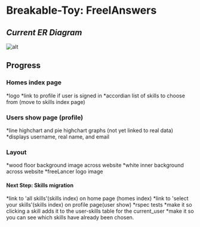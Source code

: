 # Breakable-Toy: FreelAnswers

## _Current ER Diagram_
![alt](http://i.imgur.com/2K6eoij.png)

## Progress
### Homes index page
*logo
*link to profile if user is signed in
*accordian list of skills to choose from (move to skills index page)

### Users show page (profile)
*line highchart and pie highchart graphs (not yet linked to real data)
*displays username, real name, and email

### Layout
*wood floor background image across website
*white inner background across website
*freeLancer logo image

#### Next Step: Skills migration
*link to 'all skills'(skills index) on home page (homes index)
*link to 'select your skills'(skills index) on profile page(user show)
*rspec tests
*make it so clicking a skill adds it to the user-skills table for the current_user
*make it so you can see which skills have already been chosen.
